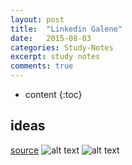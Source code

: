 ```yaml
---
layout: post
title:  "Linkedin Galene"
date:   2015-08-03
categories: Study-Notes
excerpt: study notes
comments: true
---
```


* content
{:toc}

## ideas

[source](https://engineering.linkedin.com/search/did-you-mean-galene)
![alt text](https://cloud.githubusercontent.com/assets/5607138/9050838/8a9baeda-3a07-11e5-82cd-31335f888624.png)
![alt text](https://cloud.githubusercontent.com/assets/5607138/9050837/8a9a54fe-3a07-11e5-8bb0-2b761ba43185.png)
